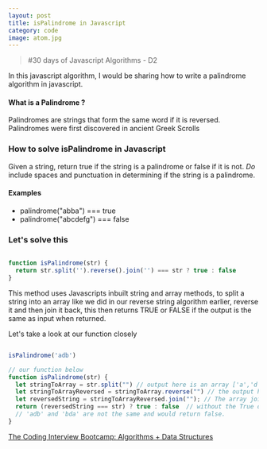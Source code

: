 ```yaml
---
layout: post
title: isPalindrome in Javascript
category: code
image: atom.jpg
---
```


<blockquote>#30 days of Javascript Algorithms - D2</blockquote>

In this javascript algorithm, I would be sharing how to write a palindrome algorithm in javascript.

#### What is a Palindrome ?
Palindromes are strings that form the same word if it is reversed. Palindromes were first discovered in ancient Greek Scrolls 


### How to solve isPalindrome in Javascript

Given a string, return true if the string is a palindrome or false if it is not. *Do* include spaces and punctuation in determining if the string is a palindrome.

#### Examples
- palindrome("abba") === true
- palindrome("abcdefg") === false


### Let's solve this 

```js

function isPalindrome(str) {
  return str.split('').reverse().join('') === str ? true : false
}

```
This method uses Javascripts inbuilt string and array methods, to split a string into an array like we did in our reverse string algorithm earlier, reverse it and then join it back, this then returns TRUE or FALSE if the output is the same as input when returned.

Let's take a look at our function closely
```js

isPalindrome('adb')

// our function below
function isPalindrome(str) {
  let stringToArray = str.split("") // output here is an array ['a','d','b']
  let stringToArrayReversed = stringToArray.reverse("") // the output here is a reversed array of  ['b','d','a']
  let reversedString = stringToArrayReversed.join(""); // The array join method would join the array into a string "bda"
  return (reversedString === str) ? true : false  // without the True or False Statement our expression will return and implicit True or False when using the === operator if str and our reversedString are the same. in this case 
  // 'adb' and 'bda' are not the same and would return false.
}

```

<!-- ### Using the Array.protoType.every Method

```js
function reverse(str) {
  return str
    .split("")
    .reverse("")
    .join("");
}
``` -->


[The Coding Interview Bootcamp: Algorithms + Data Structures ](https://www.udemy.com/coding-interview-bootcamp-algorithms-and-data-structure/)
